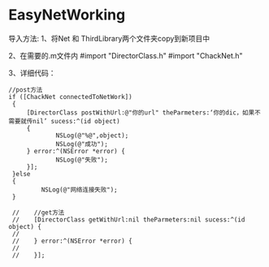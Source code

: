 # EasyNetWorking

导入方法:
1、将Net 和 ThirdLibrary两个文件夹copy到新项目中

2、在需要的.m文件内
     #import "DirectorClass.h"
     #import "ChackNet.h"
     
3、详细代码：

    //post方法
    if ([ChackNet connectedToNetWork])
     {
         [DirectorClass postWithUrl:@"你的url" theParmeters:‘你的dic，如果不需要就传nil’ sucess:^(id object)
         {
                 NSLog(@"%@",object);
                 NSLog(@"成功");
         } error:^(NSError *error) {
                 NSLog(@"失败");
         }];
     }else
     {
             NSLog(@"网络连接失败");
     }
     
     //    //get方法
     //    [DirectorClass getWithUrl:nil theParmeters:nil sucess:^(id object) {
     //
     //    } error:^(NSError *error) {
     //
     //    }];
